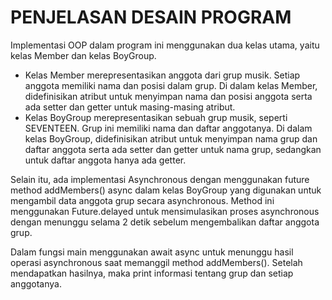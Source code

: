 # PENJELASAN DESAIN PROGRAM

Implementasi OOP dalam program ini menggunakan dua kelas utama, yaitu kelas Member dan kelas BoyGroup.

- Kelas Member merepresentasikan anggota dari grup musik. Setiap anggota memiliki nama dan posisi dalam grup. Di dalam kelas Member, didefinisikan atribut untuk menyimpan nama dan posisi anggota serta ada setter dan getter untuk masing-masing atribut.
- Kelas BoyGroup merepresentasikan sebuah grup musik, seperti SEVENTEEN. Grup ini memiliki nama dan daftar anggotanya. Di dalam kelas BoyGroup, didefinisikan atribut untuk menyimpan nama grup dan daftar anggota serta ada setter dan getter untuk nama grup, sedangkan untuk daftar anggota hanya ada getter.

Selain itu, ada implementasi Asynchronous dengan menggunakan future method addMembers() async dalam kelas BoyGroup yang digunakan untuk mengambil data anggota grup secara asynchronous. Method ini menggunakan Future.delayed untuk mensimulasikan proses asynchronous dengan menunggu selama 2 detik sebelum mengembalikan daftar anggota grup. 

Dalam fungsi main menggunakan await async untuk menunggu hasil operasi asynchronous saat memanggil method addMembers(). Setelah mendapatkan hasilnya, maka print informasi tentang grup dan setiap anggotanya.
